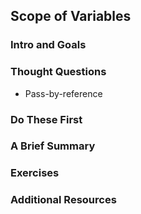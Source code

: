 ## Scope of Variables
### Intro and Goals
### Thought Questions
* Pass-by-reference

### Do These First
### A Brief Summary
### Exercises
### Additional Resources
